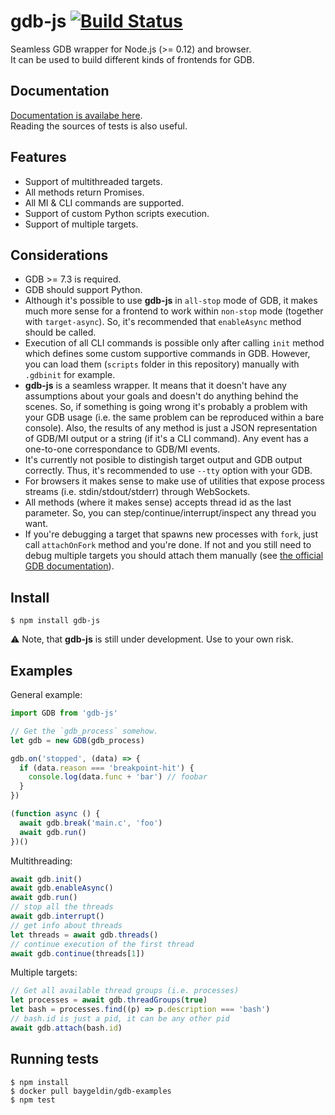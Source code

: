 # gdb-js [![Build Status](https://travis-ci.org/baygeldin/gdb-js.svg?branch=master)](https://travis-ci.org/baygeldin/gdb-js)

Seamless GDB wrapper for Node.js (>= 0.12) and browser.  
It can be used to build different kinds of frontends for GDB.

## Documentation
[Documentation is availabe here](https://baygeldin.github.io/gdb-js).  
Reading the sources of tests is also useful.

## Features
* Support of multithreaded targets.
* All methods return Promises.
* All MI & CLI commands are supported.
* Support of custom Python scripts execution.
* Support of multiple targets.

## Considerations
* GDB >= 7.3 is required.
* GDB should support Python.
* Although it's possible to use **gdb-js** in `all-stop` mode of GDB, it makes much more sense for a frontend to work within `non-stop` mode (together with `target-async`). So, it's recommended that `enableAsync` method should be called.
* Execution of all CLI commands is possible only after calling `init` method which defines some custom supportive commands in GDB. However, you can load them (`scripts` folder in this repository) manually with `.gdbinit` for example.
* **gdb-js** is a seamless wrapper. It means that it doesn't have any assumptions about your goals and doesn't do anything behind the scenes. So, if something is going wrong it's probably a problem with your GDB usage (i.e. the same problem can be reproduced within a bare console). Also, the results of any method is just a JSON representation of GDB/MI output or a string (if it's a CLI command). Any event has a one-to-one correspondance to GDB/MI events.
* It's currently not posible to distingish target output and GDB output correctly. Thus, it's recommended to use `--tty` option with your GDB.
* For browsers it makes sense to make use of utilities that expose process streams (i.e. stdin/stdout/stderr) through WebSockets.
* All methods (where it makes sense) accepts thread id as the last parameter. So, you can step/continue/interrupt/inspect any thread you want.
* If you're debugging a target that spawns new processes with `fork`, just call `attachOnFork` method and you're done. If not and you still need to debug multiple targets you should attach them manually (see [the official GDB documentation](https://sourceware.org/gdb/onlinedocs/gdb/Forks.html)).

## Install
```
$ npm install gdb-js
```
:warning: Note, that **gdb-js** is still under development. Use to your own risk.

## Examples
General example:
```javascript
import GDB from 'gdb-js'

// Get the `gdb_process` somehow.
let gdb = new GDB(gdb_process)

gdb.on('stopped', (data) => {
  if (data.reason === 'breakpoint-hit') {
    console.log(data.func + 'bar') // foobar
  }
})

(function async () {
  await gdb.break('main.c', 'foo')
  await gdb.run()
})()
```
Multithreading:
```javascript
await gdb.init()
await gdb.enableAsync()
await gdb.run()
// stop all the threads
await gdb.interrupt()
// get info about threads
let threads = await gdb.threads()
// continue execution of the first thread
await gdb.continue(threads[1])
```
Multiple targets:
```javascript
// Get all available thread groups (i.e. processes)
let processes = await gdb.threadGroups(true)
let bash = processes.find((p) => p.description === 'bash')
// bash.id is just a pid, it can be any other pid
await gdb.attach(bash.id)
```

## Running tests
```
$ npm install
$ docker pull baygeldin/gdb-examples
$ npm test
```
